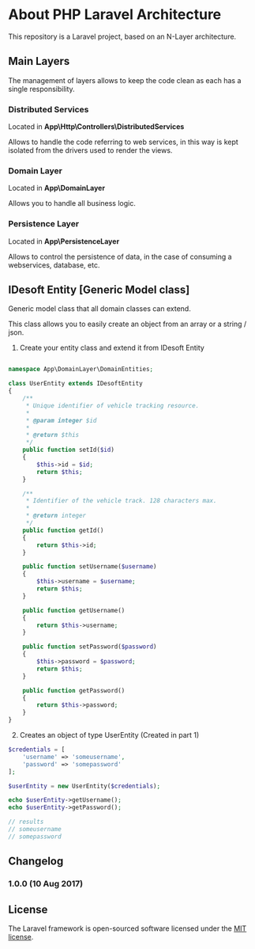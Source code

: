 # About PHP Laravel Architecture

This repository is a Laravel project, based on an N-Layer architecture.

## Main Layers
The management of layers allows to keep the code clean as each has a single responsibility.

### Distributed Services
Located in **App\Http\Controllers\DistributedServices** 

Allows to handle the code referring to web services, in this way is kept isolated from the drivers used to render the views.

### Domain Layer

Located in **App\DomainLayer**

Allows you to handle all business logic.

### Persistence Layer

Located in **App\PersistenceLayer**

Allows to control the persistence of data, in the case of consuming a webservices, database, etc.


## IDesoft Entity [Generic Model class]

Generic model class that all domain classes can extend.

This class allows you to easily create an object from an array or a string / json.

1. Create your entity class and extend it from IDesoft Entity

```php

namespace App\DomainLayer\DomainEntities;

class UserEntity extends IDesoftEntity
{
    /**
     * Unique identifier of vehicle tracking resource.
     *
     * @param integer $id
     * 
     * @return $this
     */
    public function setId($id)
    {
        $this->id = $id;
        return $this;
    }

    /**
     * Identifier of the vehicle track. 128 characters max.
     *
     * @return integer
     */
    public function getId()
    {
        return $this->id;
    }

    public function setUsername($username)
    {
        $this->username = $username;
        return $this;
    }

    public function getUsername()
    {
        return $this->username;
    }

    public function setPassword($password)
    {
        $this->password = $password;
        return $this;
    }

    public function getPassword()
    {
        return $this->password;
    }
}
```
2. Creates an object of type UserEntity (Created in part 1)
```php
$credentials = [
    'username' => 'someusername',
    'password' => 'somepassword'
];

$userEntity = new UserEntity($credentials);

echo $userEntity->getUsername();
echo $userEntity->getPassword();

// results
// someusername
// somepassword
```

## Changelog

### 1.0.0 (10 Aug 2017)

## License

The Laravel framework is open-sourced software licensed under the [MIT license](http://opensource.org/licenses/MIT).
